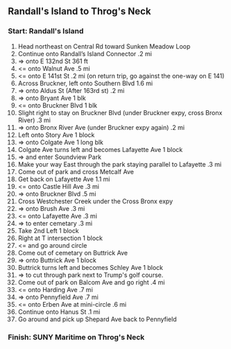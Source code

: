 
## Randall's Island to Throg's Neck

[//]: # (- https://goo.gl/maps/JE9ExSPd2HaNEWyF9 )

### Start: Randall's Island

1. Head northeast on Central Rd toward Sunken Meadow Loop
2. Continue onto Randall’s Island Connector .2 mi
3. => onto E 132nd St 361 ft
4. <= onto Walnut Ave .5 mi
5. <= onto E 141st St .2 mi (on return trip, go against the one-way on E 141)
6. Across Bruckner, left onto Southern Blvd 1.6 mi
7. => onto Aldus St (After 163rd st) .2 mi
8. => onto Bryant Ave 1 blk 
9. <= onto Bruckner Blvd 1 blk 
10. Slight right to stay on Bruckner Blvd (under Bruckner expy, cross Bronx River) .3 mi
11. => onto Bronx River Ave (under Bruckner expy again) .2 mi
12. Left onto Story Ave 1 block
13. => onto Colgate Ave 1 long blk
14. Colgate Ave turns left and becomes Lafayette Ave 1 block
15. => and enter Soundview Park 
16. Make your way East through the park staying parallel to Lafayette .3 mi
17. Come out of park and cross Metcalf Ave
18. Get back on Lafayette Ave 1.1 mi
19. <= onto Castle Hill Ave .3 mi
20. => onto Bruckner Blvd .5 mi
21. Cross Westchester Creek under the Cross Bronx expy
22. => onto Brush Ave .3 mi
23. <= onto Lafayette Ave .3 mi
24. => to enter cemetary .3 mi
25. Take 2nd Left 1 block
26. Right at T intersection 1 block
27. <= and go around circle
28. Come out of cemetary on Buttrick Ave 
29. => onto Buttrick Ave 1 block
30. Buttrick turns left and becomes Schley Ave 1 block
31. => to cut through park next to Trump's golf course.
32. Come out of park on Balcom Ave and go right .4 mi
33. <= onto Harding Ave .7 mi
34. => onto Pennyfield Ave .7 mi
35. <= onto Erben Ave at mini-circle .6 mi
36. Continue onto Hanus St .1 mi
37. Go around and pick up Shepard Ave back to Pennyfield

### Finish: SUNY Maritime on Throg's Neck


